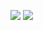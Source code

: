 <a href="https://github.com/hexstr"><img src="https://github-readme-stats.vercel.app/api?username=hexstr&theme=tokyonight&show_icons=true&count_private=true"/></a>
<a href="https://github.com/hexstr"><img src="https://github-readme-stats.vercel.app/api/top-langs/?username=hexstr&theme=tokyonight&layout=compact"/></a>

<!--
**hexstr/hexstr** is a ✨ _special_ ✨ repository because its `README.md` (this file) appears on your GitHub profile.

Here are some ideas to get you started:

- 🔭 I’m currently working on ...
- 🌱 I’m currently learning ...
- 👯 I’m looking to collaborate on ...
- 🤔 I’m looking for help with ...
- 💬 Ask me about ...
- 📫 How to reach me: ...
- 😄 Pronouns: ...
- ⚡ Fun fact: ...
-->
